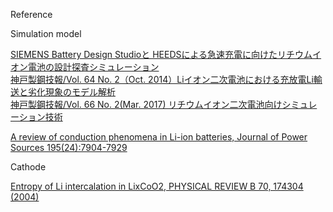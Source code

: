 Reference

Simulation model  

[SIEMENS Battery Design Studioと HEEDSによる急速充電に向けたリチウムイオン電池の設計探査シミュレーション](https://mdx2.plm.automation.siemens.com/sites/default/files/Presentation/SJC2017_1-A5_SiemensPLMSoftware.pdf)  
[神戸製鋼技報/Vol. 64 No. 2（Oct. 2014）Liイオン二次電池における充放電Li輸送と劣化現象のモデル解析](http://www.kobelco.co.jp/technology-review/pdf/64_2/099-104.pdf)  
[神戸製鋼技報/Vol. 66 No. 2(Mar. 2017) リチウムイオン二次電池向けシミュレーション技術](http://www.kobelco.co.jp/technology-review/pdf/66_2/120-125.pdf)

[A review of conduction phenomena in Li-ion batteries, Journal of Power Sources 195(24):7904-7929](https://abcd.engin.umich.edu/wp-content/uploads/sites/215/2015/04/park_review_of_conduction_phenomena.pdf)
  
  
Cathode 

[Entropy of Li intercalation in LixCoO2, PHYSICAL REVIEW B 70, 174304 (2004)](https://core.ac.uk/download/pdf/4871545.pdf)
